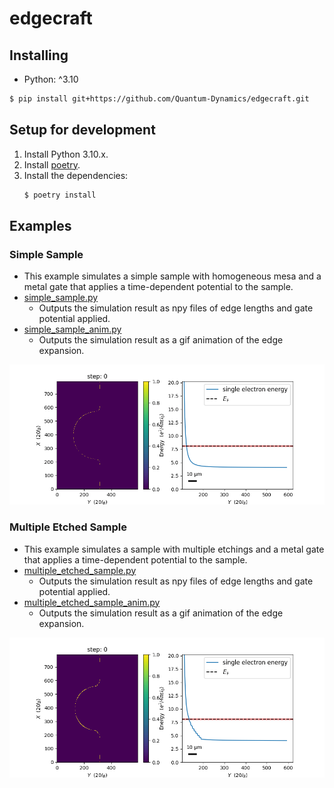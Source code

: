 # edgecraft

## Installing

- Python: ^3.10

```sh
$ pip install git+https://github.com/Quantum-Dynamics/edgecraft.git
```

## Setup for development

1. Install Python 3.10.x.
2. Install [poetry](https://python-poetry.org/docs/).
3. Install the dependencies:
    ```sh
    $ poetry install
    ```

## Examples

### Simple Sample

- This example simulates a simple sample with homogeneous mesa and a metal gate that applies a time-dependent potential to the sample.
- [simple_sample.py](https://github.com/Quantum-Dynamics/edgecraft/tree/main/examples/simple_sample/simple_sample.py)
  - Outputs the simulation result as npy files of edge lengths and gate potential applied.
- [simple_sample_anim.py](https://github.com/Quantum-Dynamics/edgecraft/tree/main/examples/simple_sample/simple_sample.py)
  - Outputs the simulation result as a gif animation of the edge expansion.

![simple_sample](./res/simple_sample.gif)

### Multiple Etched Sample

- This example simulates a sample with multiple etchings and a metal gate that applies a time-dependent potential to the sample.
- [multiple_etched_sample.py](https://github.com/Quantum-Dynamics/edgecraft/tree/main/examples/multiple_etched_sample/multiple_etched_sample.py)
  - Outputs the simulation result as npy files of edge lengths and gate potential applied.
- [multiple_etched_sample_anim.py](https://github.com/Quantum-Dynamics/edgecraft/tree/main/examples/multiple_etched_sample/multiple_etched_sample.py)
  - Outputs the simulation result as a gif animation of the edge expansion.

![multiple_etched_sample](./res/multiple_etched_sample.gif)
